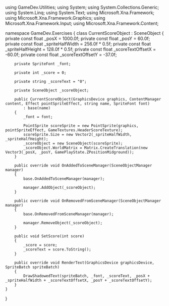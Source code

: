 using GameDev.Utilities;
using System;
using System.Collections.Generic;
using System.Linq;
using System.Text;
using Microsoft.Xna.Framework;
using Microsoft.Xna.Framework.Graphics;
using Microsoft.Xna.Framework.Input;
using Microsoft.Xna.Framework.Content;

namespace GameDev.Exercises
{
    class CurrentScoreObject : SceneObject
    {
        private const float _posX = 1000.0f;
        private const float _posY = 60.0f;
        private const float _spriteHalfWidth = 256.0f * 0.5f;
        private const float _spriteHalfHeight = 128.0f * 0.5f;
        private const float _scoreTextOffsetX = -60.0f;
        private const float _scoreTextOffsetY = -37.0f;

        private SpriteFont _font;

        private int _score = 0;

        private string _scoreText = "0";

        private SceneObject _scoreObject;

        public CurrentScoreObject(GraphicsDevice graphics, ContentManager content, Effect pointSpriteEffect, string name, SpriteFont font)
            : base(name)
        {
            _font = font;

            PointSprite scoreSprite = new PointSprite(graphics, pointSpriteEffect, GameTextures.HeaderScoreTexture);
            scoreSprite.Size = new Vector2(_spriteHalfWidth, _spriteHalfHeight);
            _scoreObject = new SceneObject(scoreSprite);
            _scoreObject.WorldMatrix = Matrix.CreateTranslation(new Vector3(_posX, _posY, GamePlayState.ZPositionMidground));
        }

        public override void OnAddedToSceneManager(SceneObjectManager manager)
        {
            base.OnAddedToSceneManager(manager);

            manager.AddObject(_scoreObject);
        }

        public override void OnRemovedFromSceneManager(SceneObjectManager manager)
        {
            base.OnRemovedFromSceneManager(manager);

            manager.RemoveObject(_scoreObject);
        }

        public void SetScore(int score)
        {
            _score = score;
            _scoreText = score.ToString();
        }

        public override void RenderText(GraphicsDevice graphicsDevice, SpriteBatch spriteBatch)
        {
            DrawShadowedText(spriteBatch, _font, _scoreText, _posX + _spriteHalfWidth + _scoreTextOffsetX, _posY + _scoreTextOffsetY);
        }
    }
}
